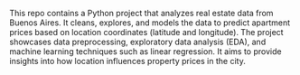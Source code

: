 This repo contains a Python project that analyzes real estate data from Buenos Aires. It cleans, explores, and models the data to predict apartment prices based on location coordinates (latitude and longitude). The project showcases data preprocessing, exploratory data analysis (EDA), and machine learning techniques such as linear regression. It aims to provide insights into how location influences property prices in the city.
